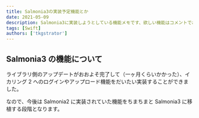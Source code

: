 ```yaml
---
title: Salmonia3の実装予定機能とか
date: 2021-05-09
description: Salmonia3に実装しようとしている機能メモです、欲しい機能はコメントでお願いします
tags: [Swift]
authors: ['tkgstrator']
---
```


## Salmonia3 の機能について

ライブラリ側のアップデートがおおよそ完了して（一ヶ月くらいかかった）、イカリング 2 へのログインやアップロード機能をだいたい実装することができました。

なので、今後は Salmonia2 に実装されていた機能をちまちまと Salmonia3 に移植する段階となります。
